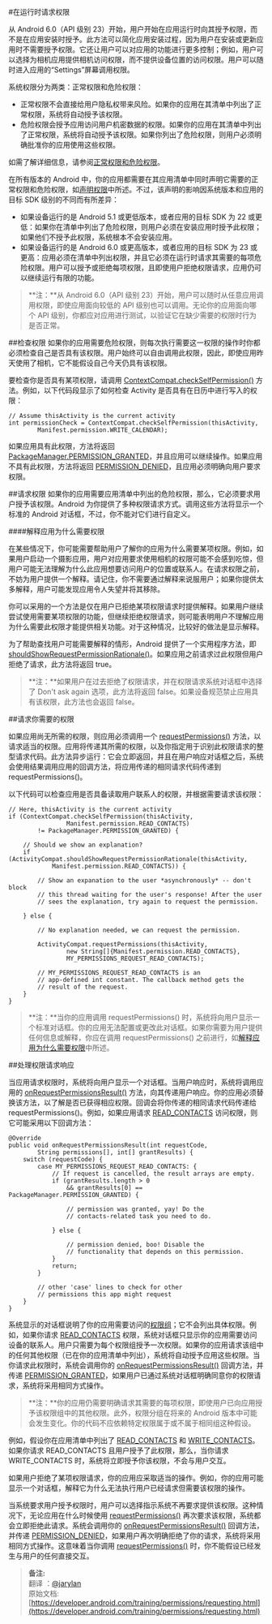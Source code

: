 #在运行时请求权限

从 Android 6.0（API 级别 23）开始，用户开始在应用运行时向其授予权限，而不是在应用安装时授予。此方法可以简化应用安装过程，因为用户在安装或更新应用时不需要授予权限。它还让用户可以对应用的功能进行更多控制；例如，用户可以选择为相机应用提供相机访问权限，而不提供设备位置的访问权限。用户可以随时进入应用的“Settings”屏幕调用权限。

系统权限分为两类：正常权限和危险权限：  

* 正常权限不会直接给用户隐私权带来风险。如果你的应用在其清单中列出了正常权限，系统将自动授予该权限。  
* 危险权限会授予应用访问用户机密数据的权限。如果你的应用在其清单中列出了正常权限，系统将自动授予该权限。如果你列出了危险权限，则用户必须明确批准你的应用使用这些权限。
  
如需了解详细信息，请参阅[正常权限和危险权限](https://developer.android.google.cn/guide/topics/security/permissions.html#normal-dangerous)。

在所有版本的 Android 中，你的应用都需要在其应用清单中同时声明它需要的正常权限和危险权限，如[声明权限](https://developer.android.google.cn/training/permissions/declaring.html)中所述。不过，该声明的影响因系统版本和应用的目标 SDK 级别的不同而有所差异：

* 如果设备运行的是 Android 5.1 或更低版本，或者应用的目标 SDK 为 22 或更低：如果你在清单中列出了危险权限，则用户必须在安装应用时授予此权限；如果他们不授予此权限，系统根本不会安装应用。
* 如果设备运行的是 Android 6.0 或更高版本，或者应用的目标 SDK 为 23 或更高：应用必须在清单中列出权限，并且它必须在运行时请求其需要的每项危险权限。用户可以授予或拒绝每项权限，且即使用户拒绝权限请求，应用仍可以继续运行有限的功能。

>**注：**从 Android 6.0（API 级别 23）开始，用户可以随时从任意应用调用权限，即使应用面向较低的 API 级别也可以调用。无论你的应用面向哪个 API 级别，你都应对应用进行测试，以验证它在缺少需要的权限时行为是否正常。

##检查权限
如果你的应用需要危险权限，则每次执行需要这一权限的操作时你都必须检查自己是否具有该权限。用户始终可以自由调用此权限，因此，即使应用昨天使用了相机，它不能假设自己今天仍具有该权限。

要检查你是否具有某项权限，请调用 [ContextCompat.checkSelfPermission()](https://developer.android.google.cn/reference/android/support/v4/content/ContextCompat.html#checkSelfPermission) 方法。例如，以下代码段显示了如何检查 Activity 是否具有在日历中进行写入的权限：

	// Assume thisActivity is the current activity
	int permissionCheck = ContextCompat.checkSelfPermission(thisActivity,
	        Manifest.permission.WRITE_CALENDAR);

如果应用具有此权限，方法将返回 [PackageManager.PERMISSION_GRANTED](https://developer.android.google.cn/reference/android/content/pm/PackageManager.html#PERMISSION_GRANTED)，并且应用可以继续操作。如果应用不具有此权限，方法将返回 [PERMISSION_DENIED](https://developer.android.google.cn/reference/android/content/pm/PackageManager.html#PERMISSION_DENIED)，且应用必须明确向用户要求权限。

##请求权限
如果你的应用需要应用清单中列出的危险权限，那么，它必须要求用户授予该权限。Android 为你提供了多种权限请求方式。调用这些方法将显示一个标准的 Android 对话框，不过，你不能对它们进行自定义。

####解释应用为什么需要权限

在某些情况下，你可能需要帮助用户了解你的应用为什么需要某项权限。例如，如果用户启动一个摄影应用，用户对应用要求使用相机的权限可能不会感到吃惊，但用户可能无法理解为什么此应用想要访问用户的位置或联系人。在请求权限之前，不妨为用户提供一个解释。请记住，你不需要通过解释来说服用户；如果你提供太多解释，用户可能发现应用令人失望并将其移除。

你可以采用的一个方法是仅在用户已拒绝某项权限请求时提供解释。如果用户继续尝试使用需要某项权限的功能，但继续拒绝权限请求，则可能表明用户不理解应用为什么需要此权限才能提供相关功能。对于这种情况，比较好的做法是显示解释。

为了帮助查找用户可能需要解释的情形，Android 提供了一个实用程序方法，即 [shouldShowRequestPermissionRationale()](https://developer.android.google.cn/reference/android/support/v4/app/ActivityCompat.html#shouldShowRequestPermissionRationale)。如果应用之前请求过此权限但用户拒绝了请求，此方法将返回 true。

>**注：**如果用户在过去拒绝了权限请求，并在权限请求系统对话框中选择了 Don't ask again 选项，此方法将返回 false。如果设备规范禁止应用具有该权限，此方法也会返回 false。

##请求你需要的权限

如果应用尚无所需的权限，则应用必须调用一个 [requestPermissions()](https://developer.android.google.cn/reference/android/support/v4/app/ActivityCompat.html#requestPermissions) 方法，以请求适当的权限。应用将传递其所需的权限，以及你指定用于识别此权限请求的整型请求代码。此方法异步运行：它会立即返回，并且在用户响应对话框之后，系统会使用结果调用应用的回调方法，将应用传递的相同请求代码传递到 requestPermissions()。

以下代码可以检查应用是否具备读取用户联系人的权限，并根据需要请求该权限：

	// Here, thisActivity is the current activity
	if (ContextCompat.checkSelfPermission(thisActivity,
	                Manifest.permission.READ_CONTACTS)
	        != PackageManager.PERMISSION_GRANTED) {
	
	    // Should we show an explanation?
	    if (ActivityCompat.shouldShowRequestPermissionRationale(thisActivity,
	            Manifest.permission.READ_CONTACTS)) {
	
	        // Show an expanation to the user *asynchronously* -- don't block
	        // this thread waiting for the user's response! After the user
	        // sees the explanation, try again to request the permission.
	
	    } else {
	
	        // No explanation needed, we can request the permission.
	
	        ActivityCompat.requestPermissions(thisActivity,
	                new String[]{Manifest.permission.READ_CONTACTS},
	                MY_PERMISSIONS_REQUEST_READ_CONTACTS);
	
	        // MY_PERMISSIONS_REQUEST_READ_CONTACTS is an
	        // app-defined int constant. The callback method gets the
	        // result of the request.
	    }
	}

>**注：**当你的应用调用 requestPermissions() 时，系统将向用户显示一个标准对话框。你的应用无法配置或更改此对话框。如果你需要为用户提供任何信息或解释，你应在调用 requestPermissions() 之前进行，如[解释应用为什么需要权限](https://developer.android.google.cn/training/permissions/requesting.html#explain)中所述。

##处理权限请求响应

当应用请求权限时，系统将向用户显示一个对话框。当用户响应时，系统将调用应用的 [onRequestPermissionsResult()](https://developer.android.google.cn/reference/android/support/v4/app/ActivityCompat.OnRequestPermissionsResultCallback.html#onRequestPermissionsResult) 方法，向其传递用户响应。你的应用必须替换该方法，以了解是否已获得相应权限。回调会将你传递的相同请求代码传递给 requestPermissions()。例如，如果应用请求 [READ_CONTACTS](https://developer.android.google.cn/reference/android/Manifest.permission.html#READ_CONTACTS) 访问权限，则它可能采用以下回调方法：

	@Override
	public void onRequestPermissionsResult(int requestCode,
	        String permissions[], int[] grantResults) {
	    switch (requestCode) {
	        case MY_PERMISSIONS_REQUEST_READ_CONTACTS: {
	            // If request is cancelled, the result arrays are empty.
	            if (grantResults.length > 0
	                && grantResults[0] == PackageManager.PERMISSION_GRANTED) {
	
	                // permission was granted, yay! Do the
	                // contacts-related task you need to do.
	
	            } else {
	
	                // permission denied, boo! Disable the
	                // functionality that depends on this permission.
	            }
	            return;
	        }
	
	        // other 'case' lines to check for other
	        // permissions this app might request
	    }
	}

系统显示的对话框说明了你的应用需要访问的[权限组](https://developer.android.google.cn/guide/topics/security/permissions.html#perm-groups)；它不会列出具体权限。例如，如果你请求 [READ_CONTACTS](https://developer.android.google.cn/reference/android/Manifest.permission.html#READ_CONTACTS) 权限，系统对话框只显示你的应用需要访问设备的联系人。用户只需要为每个权限组授予一次权限。如果你的应用请求该组中的任何其他权限（已在你的应用清单中列出），系统将自动授予应用这些权限。当你请求此权限时，系统会调用你的 [onRequestPermissionsResult()](https://developer.android.google.cn/reference/android/support/v4/app/ActivityCompat.OnRequestPermissionsResultCallback.html#onRequestPermissionsResult) 回调方法，并传递 [PERMISSION_GRANTED](https://developer.android.google.cn/reference/android/content/pm/PackageManager.html#PERMISSION_GRANTED)，如果用户已通过系统对话框明确同意你的权限请求，系统将采用相同方式操作。

>**注：**你的应用仍需要明确请求其需要的每项权限，即使用户已向应用授予该权限组中的其他权限。此外，权限分组在将来的 Android 版本中可能会发生变化。你的代码不应依赖特定权限属于或不属于相同组这种假设。

例如，假设你在应用清单中列出了 [READ_CONTACTS](https://developer.android.google.cn/reference/android/Manifest.permission.html#READ_CONTACTS) 和 [WRITE_CONTACTS](https://developer.android.google.cn/reference/android/Manifest.permission.html#WRITE_CONTACTS)。如果你请求 READ_CONTACTS 且用户授予了此权限，那么，当你请求 WRITE_CONTACTS 时，系统将立即授予你该权限，不会与用户交互。

如果用户拒绝了某项权限请求，你的应用应采取适当的操作。例如，你的应用可能显示一个对话框，解释它为什么无法执行用户已经请求但需要该权限的操作。

当系统要求用户授予权限时，用户可以选择指示系统不再要求提供该权限。这种情况下，无论应用在什么时候使用 [requestPermissions()](https://developer.android.google.cn/reference/android/support/v4/app/ActivityCompat.html#requestPermissions) 再次要求该权限，系统都会立即拒绝此请求。系统会调用你的 [onRequestPermissionsResult()](https://developer.android.google.cn/reference/android/support/v4/app/ActivityCompat.OnRequestPermissionsResultCallback.html#onRequestPermissionsResult) 回调方法，并传递 [PERMISSION_DENIED](https://developer.android.google.cn/reference/android/content/pm/PackageManager.html#PERMISSION_DENIED)，如果用户再次明确拒绝了你的请求，系统将采用相同方式操作。这意味着当你调用 [requestPermissions()](https://developer.android.google.cn/reference/android/support/v4/app/ActivityCompat.html#requestPermissions) 时，你不能假设已经发生与用户的任何直接交互。

>**备注:**  
>翻译 ：[@jarylan](https://github.com/jarylan)  
>原始文档:[https://developer.android.com/training/permissions/requesting.html](https://developer.android.com/training/permissions/requesting.html)
